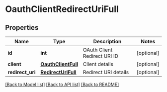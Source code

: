 # OauthClientRedirectUriFull

## Properties
Name | Type | Description | Notes
------------ | ------------- | ------------- | -------------
**id** | **int** | OAuth Client Redirect URI ID | [optional] 
**client** | [**OauthClientFull**](OauthClientFull.md) | Client details | [optional] 
**redirect_uri** | [**RedirectUriFull**](RedirectUriFull.md) | Redirect URI details | [optional] 

[[Back to Model list]](../README.md#documentation-for-models) [[Back to API list]](../README.md#documentation-for-api-endpoints) [[Back to README]](../README.md)



